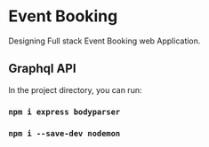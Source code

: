 # Event Booking

Designing Full stack Event Booking web Application.

## Graphql API


    
In the project directory, you can run:

### `npm i express bodyparser`

### `npm i --save-dev nodemon`

